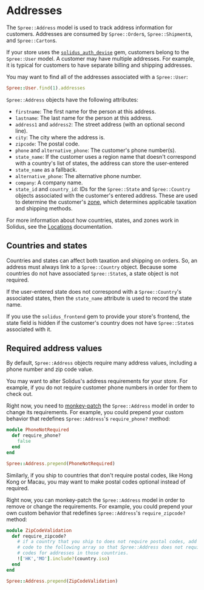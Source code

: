 # Addresses

The `Spree::Address` model is used to track address information for customers.
Addresses are consumed by `Spree::Order`s, `Spree::Shipment`s, and
`Spree::Carton`s.

If your store uses the [`solidus_auth_devise`][solidus-auth-devise] gem,
customers belong to the `Spree::User` model. A customer may have multiple
addresses. For example, it is typical for customers to have separate billing and
shipping addresses.

You may want to find all of the addresses associated with a `Spree::User`:

```ruby
Spree::User.find(1).addresses
```

`Spree::Address` objects have the following attributes:

- `firstname`: The first name for the person at this address.
- `lastname`: The last name for the person at this address.
- `address1` and `address2`: The street address (with an optional second line).
- `city`: The city where the address is.
- `zipcode`: The postal code.
- `phone` and `alternative_phone`: The customer's phone number(s).
- `state_name`: If the customer uses a region name that doesn't correspond with
  a country's list of states, the address can store the user-entered
- `state_name` as a fallback. 
- `alternative_phone`: The alternative phone number.
- `company`: A company name.
- `state_id` and `country_id`: IDs for the `Spree::State` and `Spree::Country`
  objects associated with the customer's entered address. These are used to
  determine the customer's [zone][zones], which determines applicable taxation
  and shipping methods.

For more information about how countries, states, and zones work in Solidus, see
the [Locations][locations] documentation.

[locations]: ../locations/overview.html
[solidus-auth-devise]: https://github.com/solidusio/solidus_auth_devise
[zones]: ../locations/zones.html

## Countries and states 

Countries and states can affect both taxation and shipping on orders. So, an
address must always link to a `Spree::Country` object. Because some countries do
not have associated `Spree::State`s, a state object is not required.

If the user-entered state does not correspond with a `Spree::Country`'s
associated states, then the `state_name` attribute is used to record the state
name.

If you use the `solidus_frontend` gem to provide your store's frontend, the
state field is hidden if the customer's country does not have `Spree::State`s
associated with it.

## Required address values

By default, `Spree::Address` objects require many address values, including a
phone number and zip code value.

You may want to alter Solidus's address requirements for your store. For
example, if you do not require customer phone numbers in order for them to check
out.

Right now, you need to [monkey-patch][monkey-patch] the `Spree::Address` model
in order to change its requirements. For example, you could prepend your custom
behavior that redefines `Spree::Address`'s `require_phone?` method: 

```ruby
module PhoneNotRequired
  def require_phone?
    false
  end
end

Spree::Address.prepend(PhoneNotRequired)
```

Similarly, if you ship to countries that don't require postal codes, like Hong
Kong or Macau, you may want to make postal codes optional instead of required.

Right now, you can monkey-patch the `Spree::Address` model in order to remove or
change the requirements. For example, you could prepend your own custom behavior
that redefines `Spree::Address`'s `require_zipcode?` method:

```ruby
module ZipCodeValidation
  def require_zipcode?
    # if a country that you ship to does not require postal codes, add its iso
    # code to the following array so that Spree::Address does not require zip
    # codes for addresses in those countries.
    !['HK','MO'].include?(country.iso)
  end
end

Spree::Address.prepend(ZipCodeValidation)
```

<!-- TODO:
  Ideally, we do not want to recommend monkey-patching the Spree::Address model.
  It would be great make address requirements more configurable in general.
  Then, we can revisit this documentation.
-->

[monkey-patch]: https://en.wikipedia.org/wiki/Monkey_patch
